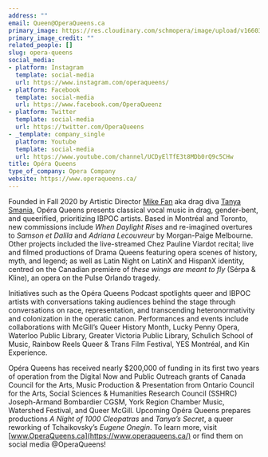 ```yaml
---
address: ""
email: Queen@OperaQueens.ca
primary_image: https://res.cloudinary.com/schmopera/image/upload/v1660311121/media/2022/08/Opera_Queens_Logo_ajfkef.png
primary_image_credit: ""
related_people: []
slug: opera-queens
social_media:
- platform: Instagram
  template: social-media
  url: https://www.instagram.com/operaqueens/
- platform: Facebook
  template: social-media
  url: https://www.facebook.com/OperaQueenz
- platform: Twitter
  template: social-media
  url: https://twitter.com/OperaQueens
- _template: company_single
  platform: Youtube
  template: social-media
  url: https://www.youtube.com/channel/UCDyElTfE3t8MDb0rQ9c5CHw
title: Opéra Queens
type_of_company: Opera Company
website: https://www.operaqueens.ca/
---
```

Founded in Fall 2020 by Artistic Director [Mike Fan](https://www.mikezfan.com/) aka drag diva [Tanya Smania](https://www.instagram.com/tanyasmania/), Opéra Queens presents classical vocal music in drag, gender-bent, and queerified, prioritizing IBPOC artists. Based in Montréal and Toronto, new commissions include _When Daylight Rises_ and re-imagined overtures to _Samson et Dalila_ and _Adriana Lecouvreur_ by Morgan-Paige Melbourne. Other projects included the live-streamed Chez Pauline Viardot recital; live and filmed productions of Drama Queens featuring opera scenes of history, myth, and legend; as well as Latin Night on LatinX and HispanX identity, centred on the Canadian première of _these wings are meant to fly_ (Sérpa & Kline), an opera on the Pulse Orlando tragedy.

Initiatives such as the Opéra Queens Podcast spotlights queer and IBPOC artists with conversations taking audiences behind the stage through conversations on race, representation, and transcending heteronormativity and colonization in the operatic canon. Performances and events include collaborations with McGill’s Queer History Month, Lucky Penny Opera, Waterloo Public Library, Greater Victoria Public Library, Schulich School of Music, Rainbow Reels Queer & Trans Film Festival, YES Montréal, and Kin Experience.

Opéra Queens has received nearly $200,000 of funding in its first two years of operation from the Digital Now and Public Outreach grants of Canada Council for the Arts, Music Production & Presentation from Ontario Council for the Arts, Social Sciences & Humanities Research Council (SSHRC) Joseph-Armand Bombardier CGSM, York Region Chamber Music, Watershed Festival, and Queer McGill. Upcoming Opéra Queens prepares productions _A Night of 1000 Cleopatras_ and _Tanya’s Secret_, a queer reworking of Tchaikovsky’s _Eugene Onegin_. To learn more, visit [www.OperaQueens.ca](https://www.operaqueens.ca/) or find them on social media @OperaQueens!